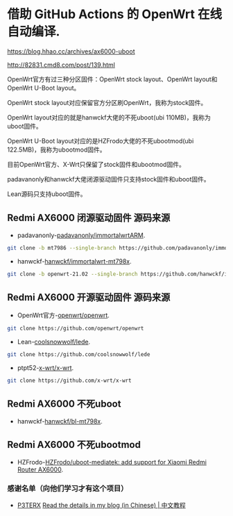 # 借助 GitHub Actions 的 OpenWrt 在线自动编译.

https://blog.hhao.cc/archives/ax6000-uboot

http://82831.cmd8.com/post/139.html

OpenWrt官方有过三种分区固件：OpenWrt stock layout、OpenWrt layout和OpenWrt U-Boot layout。

OpenWrt stock layout对应保留官方分区刷OpenWrt，我称为stock固件。

OpenWrt layout对应的就是hanwckf大佬的不死uboot(ubi 110MB)，我称为uboot固件。

OpenWrt U-Boot layout对应的是HZFrodo大佬的不死ubootmod(ubi 122.5MB)，我称为ubootmod固件。


目前OpenWrt官方、X-Wrt只保留了stock固件和ubootmod固件。

padavanonly和hanwckf大佬闭源驱动固件只支持stock固件和uboot固件。

Lean源码只支持uboot固件。

## Redmi AX6000 闭源驱动固件 源码来源
- padavanonly-[padavanonly/immortalwrtARM](https://github.com/padavanonly/immortalwrtARM/tree/mt7986).
```bash
git clone -b mt7986 --single-branch https://github.com/padavanonly/immortalwrtARM
```
- hanwckf-[hanwckf/immortalwrt-mt798x](https://github.com/hanwckf/immortalwrt-mt798x).
```bash
git clone -b openwrt-21.02 --single-branch https://github.com/hanwckf/immortalwrt-mt798x
```

## Redmi AX6000 开源驱动固件 源码来源
- OpenWrt官方-[openwrt/openwrt](https://github.com/openwrt/openwrt).
```bash
git clone https://github.com/openwrt/openwrt
```
- Lean-[coolsnowwolf/lede](https://github.com/coolsnowwolf/lede).
```bash
git clone https://github.com/coolsnowwolf/lede
```
- ptpt52-[x-wrt/x-wrt](https://github.com/x-wrt/x-wrt).
```bash
git clone https://github.com/x-wrt/x-wrt
```

## Redmi AX6000 不死uboot
- hanwckf-[hanwckf/bl-mt798x](https://github.com/hanwckf/bl-mt798x).

## Redmi AX6000 不死ubootmod
- HZFrodo-[HZFrodo/uboot-mediatek: add support for Xiaomi Redmi Router AX6000](https://github.com/openwrt/openwrt/commit/1613e3340b829ea9aa6da954bf0ff98214b71751).


### 感谢名单（向他们学习才有这个项目）
- [P3TERX](https://github.com/P3TERX/Actions-OpenWrt)
[Read the details in my blog (in Chinese) | 中文教程](https://p3terx.com/archives/build-openwrt-with-github-actions.html)
